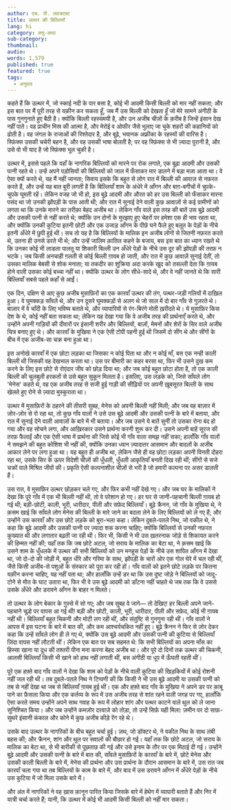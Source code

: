 ```yaml
---
author: एच. पी. लवक्राफ़्ट
title: उल्थर की बिल्लियाँ
lang: hi
category: लघु-कथा
sub-category:
thumbnail:
audio:
words: 1,579
published: true
featured: true
tags:
  - अनुवाद
---
```


कहते हैं कि उल्थर में, जो स्काई नदी के पार बसा है, कोई भी आदमी किसी बिल्ली को मार नहीं सकता; और इस बात पर मैं पूरी तरह से यक़ीन कर सकता हूँ, जब मैं उस बिल्ली को देखता हूँ जो मेरे सामने अंगीठी के पास गुनगुनाते हुए बैठी है। क्योंकि बिल्ली रहस्यमयी है, और उन अजीब चीज़ों के क़रीब है जिन्हें इंसान देख नहीं पाते। वह प्राचीन मिस्र की आत्मा है, और मेरोई व ओफीर जैसे भुलाए जा चुके शहरों की कहानियों को ढोती है। वह जंगल के राजाओं की रिश्तेदार है, और बूढ़े, भयानक अफ़्रीका के रहस्यों की वारिस है। स्फ़िंक्स उसकी चचेरी बहन है, और वह उसकी भाषा बोलती है; पर वह स्फ़िंक्स से भी ज़्यादा पुरानी है, और उसे वो भी याद है जो स्फ़िंक्स भूल चुकी है।

उल्थर में, इससे पहले कि वहाँ के नागरिक बिल्लियों को मारने पर रोक लगाते, एक बूढ़ा आदमी और उसकी पत्नी रहते थे। उन्हें अपने पड़ोसियों की बिल्लियों को जाल में फँसाकर मार डालने में बड़ा मज़ा आता था। वे ऐसा क्यों करते थे, यह मैं नहीं जानता; सिवाय इसके कि बहुत से लोग रात में बिल्ली की आवाज़ से नफ़रत करते हैं, और उन्हें यह बात बुरी लगती है कि बिल्लियाँ शाम के अंधेरे में आँगन और बाग़-बगीचों में चुपके-चुपके घूमती रहें। लेकिन वजह जो भी हो, इस बूढ़े आदमी और औरत को हर उस बिल्ली को फँसाकर मारना पसंद था जो उनकी झोंपड़ी के पास आती थी; और रात में सुनाई देने वाली कुछ आवाज़ों से कई ग्रामीणों को लगता था कि उनके मारने का तरीक़ा बेहद अजीब था। लेकिन गाँव वाले इस तरह की बातें उस बूढ़े आदमी और उसकी पत्नी से नहीं करते थे; क्योंकि उन दोनों के मुरझाए हुए चेहरों पर हमेशा एक ही भाव रहता था, और क्योंकि उनकी कुटिया इतनी छोटी और एक उजाड़ आँगन के पीछे घने फैले हुए बलूत के पेड़ों के नीचे इतनी अँधेरे में छुपी हुई थी। सच तो यह है कि बिल्लियों के मालिक इन अजीब लोगों से जितनी नफ़रत करते थे, उतना ही उनसे डरते भी थे; और उन्हें जालिम क़ातिल कहने के बजाय, बस इस बात का ध्यान रखते थे कि उनका कोई भी लाडला पालतू या शिकारी बिल्ली उन अँधेरे पेड़ों के नीचे उस दूर की झोंपड़ी की तरफ़ न भटके। जब किसी अनचाही ग़लती से कोई बिल्ली ग़ायब हो जाती, और रात में कुछ आवाज़ें सुनाई देतीं, तो उसका मालिक बेबसी से शोक मनाता; या तकदीर का शुक्रिया अदा करके खुद को तसल्ली देता कि ग़ायब होने वाली उसका कोई बच्चा नहीं था। क्योंकि उल्थर के लोग सीधे-सादे थे, और वे नहीं जानते थे कि सारी बिल्लियाँ सबसे पहले कहाँ से आईं।

एक दिन, दक्षिण से आए कुछ अजीब मुसाफ़िरों का एक कारवाँ उल्थर की तंग, पत्थर-जड़ी गलियों में दाख़िल हुआ। वे घुमक्कड़ साँवले थे, और उन दूसरे घुमक्कड़ों से अलग थे जो साल में दो बार गाँव से गुज़रते थे। बाज़ार में वे चाँदी के लिए भविष्य बताते थे, और व्यापारियों से रंग-बिरंगे मोती ख़रीदते थे। ये मुसाफ़िर किस देश के थे, कोई नहीं बता सकता था; लेकिन यह देखा गया कि वे अजीब तरह की प्रार्थनाएँ करते थे, और उन्होंने अपनी गाड़ियों की दीवारों पर इंसानी शरीर और बिल्लियों, बाज़ों, मेमनों और शेरों के सिर वाले अजीब चित्र बनाए हुए थे। और कारवाँ के मुखिया ने एक ऐसी टोपी पहनी हुई थी जिसमें दो सींग थे और सींगों के बीच में एक अजीब-सा चक्र बना हुआ था।

इस अनोखे कारवाँ में एक छोटा लड़का था जिसका न कोई पिता था और न कोई माँ, बस एक नन्ही काली बिल्ली थी जिसकी वह देखभाल करता था। उस पर बीमारी का कहर बरसा था, फिर भी उसने दुख कम करने के लिए इस छोटे से रोएंदार जीव को छोड़ दिया था; और जब कोई बहुत छोटा होता है, तो एक काली बिल्ली की चुलबुली हरकतों से उसे बहुत सुकून मिलता है। इसलिए, उस लड़के को, जिसे साँवले लोग 'मेनेस' कहते थे, वह एक अजीब तरह से सजी हुई गाड़ी की सीढ़ियों पर अपनी ख़ूबसूरत बिल्ली के साथ खेलते हुए रोने से ज़्यादा मुस्कुराता था।

उल्थर में मुसाफ़िरों के ठहरने की तीसरी सुबह, मेनेस को अपनी बिल्ली नहीं मिली; और जब वह बाज़ार में ज़ोर-ज़ोर से रो रहा था, तो कुछ गाँव वालों ने उसे उस बूढ़े आदमी और उसकी पत्नी के बारे में बताया, और रात में सुनाई देने वाली आवाज़ों के बारे में भी बताया। और जब उसने ये बातें सुनीं तो उसका रोना बंद हो गया और वह सोचने लगा, और आख़िरकार उसने प्रार्थना करनी शुरू कर दी। उसने अपनी बाहें सूरज की तरफ़ फैलाईं और एक ऐसी भाषा में प्रार्थना की जिसे कोई भी गाँव वाला समझ नहीं सका; हालाँकि गाँव वालों ने समझने की बहुत कोशिश भी नहीं की, क्योंकि उनका ध्यान ज़्यादातर आसमान और बादलों के अजीब आकार लेने पर लगा हुआ था। यह बहुत ही अजीब था, लेकिन जैसे ही वह छोटा लड़का अपनी विनती दोहरा रहा था, उसके सिर के ऊपर विदेशी चीज़ों की धुँधली, धुँधली आकृतियाँ बनती दिख रही थीं; सींगों से सजे चक्रों वाले मिश्रित जीवों की। प्रकृति ऐसी कल्पनाशील चीज़ों से भरी है जो हमारी कल्पना पर असर डालती हैं।

उस रात, वे मुसाफ़िर उल्थर छोड़कर चले गए, और फिर कभी नहीं देखे गए। और जब घर के मालिकों ने देखा कि पूरे गाँव में एक भी बिल्ली नहीं थी, तो वे परेशान हो गए। हर घर से जानी-पहचानी बिल्ली ग़ायब हो गई थी; बड़ी-छोटी, काली, भूरी, धारीदार, पीली और सफ़ेद बिल्लियाँ। बूढ़े क्रैनन, जो गाँव के मुखिया थे, ने क़सम खाई कि साँवले लोग मेनेस की बिल्ली के मारे जाने का बदला लेने के लिए बिल्लियों को ले गए हैं; और उन्होंने उस कारवाँ और उस छोटे लड़के को बुरा-भला कहा। लेकिन दुबले-पतले निथ, जो वकील थे, ने कहा कि बूढ़े आदमी और उसकी पत्नी पर ज़्यादा शक करना चाहिए; क्योंकि बिल्लियों से उनकी नफ़रत कुख्यात थी और लगातार बढ़ती जा रही थी। फिर भी, किसी ने भी उस ख़तरनाक जोड़े से शिकायत करने की हिम्मत नहीं की; यहाँ तक कि जब छोटे अटल, जो सराय के मालिक का बेटा था, ने क़सम खाई कि उसने शाम के धुँधलके में उल्थर की सभी बिल्लियों को उन मनहूस पेड़ों के नीचे उस शापित आँगन में देखा था, जो दो-दो की जोड़ी में, बहुत धीरे और गरिमा के साथ, झोंपड़ी के चारों ओर एक गोल घेरे में चल रही थीं, जैसे किसी अजीब-से पशुओं के संस्कार को पूरा कर रही हों। गाँव वालों को इतने छोटे लड़के पर कितना यक़ीन करना चाहिए, यह नहीं पता था; और हालाँकि उन्हें डर था कि उस दुष्ट जोड़े ने बिल्लियों को जादू-टोने से मौत के घाट उतारा था, फिर भी वे उस बूढ़े आदमी को डाँटना नहीं चाहते थे जब तक कि वे उससे उसके अँधेरे और डरावने आँगन के बाहर न मिलते।

तो उल्थर के लोग बेकार के ग़ुस्से में सो गए; और जब सुबह वे जागे— तो देखिए! हर बिल्ली अपने जाने-पहचाने चूल्हे पर वापस आ गई थी! बड़ी और छोटी, काली, भूरी, धारीदार, पीली और सफ़ेद, कोई भी ग़ायब नहीं थी। बिल्लियाँ बहुत चिकनी और मोटी लग रही थीं, और संतुष्टि से गुनगुना रही थीं। गाँव वालों ने आपस में इस घटना के बारे में बात की, और कम आश्चर्यचकित नहीं हुए। बूढ़े क्रैनन ने फिर से ज़ोर देकर कहा कि उन्हें साँवले लोग ही ले गए थे, क्योंकि उस बूढ़े आदमी और उसकी पत्नी की कुटिया से बिल्लियाँ ज़िंदा वापस नहीं लौटती थीं। लेकिन एक बात पर सब सहमत थे: कि सभी बिल्लियों का अपना माँस का हिस्सा खाना या दूध की तश्तरी पीना मना करना बेहद अजीब था। और पूरे दो दिनों तक उल्थर की चिकनी, आलसी बिल्लियाँ किसी भी खाने को हाथ नहीं लगाती थीं, बस अंगीठी या धूप में ऊँघती रहती थीं।

पूरे एक हफ़्ते बाद गाँव वालों ने देखा कि शाम को पेड़ों के नीचे वाली कुटिया की खिड़कियों में कोई रोशनी नहीं जल रही थी। तब दुबले-पतले निथ ने टिप्पणी की कि किसी ने भी उस बूढ़े आदमी या उसकी पत्नी को तब से नहीं देखा था जब से बिल्लियाँ ग़ायब हुई थीं। एक और हफ़्ते बाद गाँव के मुखिया ने अपने डर पर क़ाबू पाने का फ़ैसला किया और एक कर्तव्य के रूप में उस अजीब तरह से शांत रहने वाली जगह पर गए, हालाँकि ऐसा करते समय उन्होंने अपने साथ गवाह के रूप में लोहार शांग और पत्थर काटने वाले थुल को ले जाना सुनिश्चित किया। और जब उन्होंने कमज़ोर दरवाज़े को तोड़ा, तो उन्हें सिर्फ़ यही मिला: ज़मीन पर दो साफ़-सुथरे इंसानी कंकाल और कोने में कुछ अजीब कीड़े रेंग रहे थे।

उसके बाद उल्थर के नागरिकों के बीच बहुत चर्चा हुई। ज़थ, जो डॉक्टर थे, ने वकील निथ के साथ लंबी बहस की; और क्रैनन, शांग और थुल पर सवालों की बौछार हो गई। यहाँ तक कि छोटे अटल, जो सराय के मालिक का बेटा था, से भी बारीकी से पूछताछ की गई और उसे इनाम के तौर पर एक मिठाई दी गई। उन्होंने बूढ़े आदमी और उसकी पत्नी के बारे में बात की, साँवले मुसाफ़िरों के कारवाँ के बारे में, छोटे मेनेस और उसकी काली बिल्ली के बारे में, मेनेस की प्रार्थना और उस प्रार्थना के दौरान आसमान के बारे में, उस रात जब कारवाँ चला गया था तब बिल्लियों के काम के बारे में, और बाद में उस डरावने आँगन में अँधेरे पेड़ों के नीचे उस कुटिया में जो मिला उसके बारे में।

और अंत में नागरिकों ने वह ख़ास क़ानून पारित किया जिसके बारे में हेथेग में व्यापारी बताते हैं और निर में यात्री चर्चा करते हैं; यानी, कि उल्थर में कोई भी आदमी किसी बिल्ली को नहीं मार सकता।